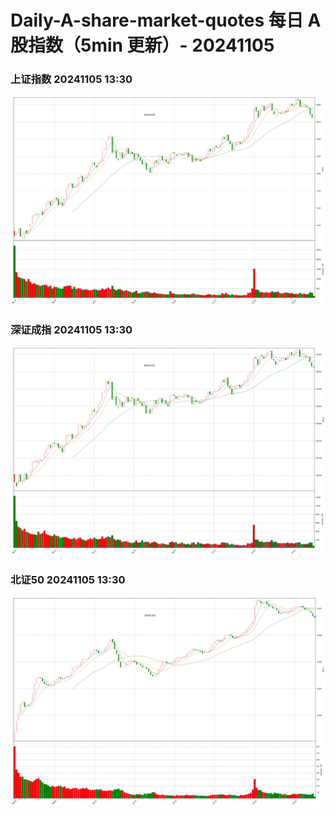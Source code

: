 
# Daily-A-share-market-quotes 每日 A 股指数（5min 更新）- 20241105

### 上证指数 20241105 13:30
![](./fig/2024/11/20241105-sh000001.png)

### 深证成指 20241105 13:30
![](./fig/2024/11/20241105-sz399001.png)

### 北证50 20241105 13:30
![](./fig/2024/11/20241105-bj899050.png)
